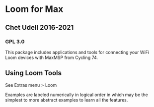 # Loom for Max
## Chet Udell 2016-2021

### GPL 3.0

This package includes applications and tools for connecting your WiFi Loom devices with MaxMSP from Cycling 74.

## Using Loom Tools
See Extras menu > Loom

Examples are labeled numerically in logical order in which may be the simplest to more abstract examples to learn all the features.

